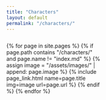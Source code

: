 ```yaml
---
title: "Characters"
layout: default
permalink: "/characters/"
---
```

<div style="display:grid;grid-template-columns: 1fr 1fr;gap: 10px;">


{% for page in site.pages %}
    {% if page.path contains "/characters/" and page.name != "index.md" %}
        {% assign image = "/assets/images/" | append: page.image %}
        {% include page_link.html name=page.title img=image url=page.url %}
    {% endif %}
{% endfor %}
</div>
